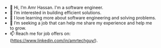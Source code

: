 - 👋 Hi, I’m Amr Hassan. I'm a software engineer.
- 👀 I’m interested in building efficient solutions.
- 🌱 I love learning more about software engineering and solving problems.
- 💞️ I’m seeking a job that can help me share my experience and help me to grow.
- 📫 Reach me for job offers on: (https://www.linkedin.com/in/amrtechguy/).

<!---
amrtechguy/amrtechguy is a ✨ special ✨ repository because its `README.md` (this file) appears on your GitHub profile.
You can click the Preview link to take a look at your changes.
--->
